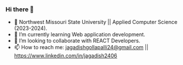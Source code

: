 ### Hi there 👋

<!--
**Jagadishgollapalli/Jagadishgollapalli** is a ✨ _special_ ✨ repository because its `README.md` (this file) appears on your GitHub profile.

Here are some ideas to get you started:
-->

- 🔭 Northwest Missouri State University || Applied Computer Science (2023-2024).
- 🌱 I’m currently learning Web application development.
- 👯 I’m looking to collaborate with REACT Developers.
- 📫 How to reach me: jagadishgollapalli24@gmail.com || https://www.linkedin.com/in/jagadish2406
